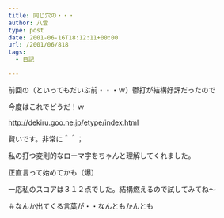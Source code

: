 ```yaml
---
title: 同じ穴の・・・
author: 八雲
type: post
date: 2001-06-16T18:12:11+00:00
url: /2001/06/818
tags:
  - 日記

---
```

前回の（といってもだいぶ前・・・ｗ）鬱打が結構好評だったので
  
今度はこれでどうだ！ｗ

http://dekiru.goo.ne.jp/etype/index.html

賢いです。非常に＾＾；
  
私の打つ変則的なローマ字をちゃんと理解してくれました。
  
正直言って始めてかも（爆）
  
一応私のスコアは３１２点でした。結構燃えるので試してみてね～
  
＃なんか出てくる言葉が・・なんともかんとも
